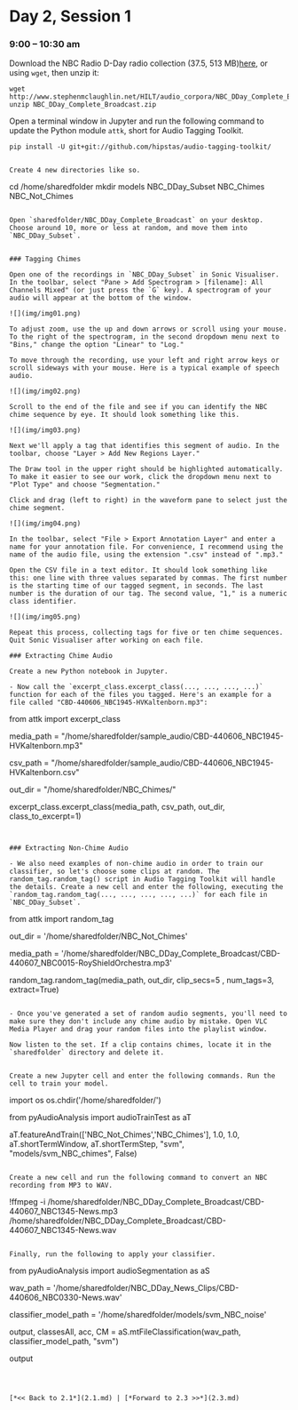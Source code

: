 # Day 2, Session 1
### 9:00 – 10:30 am

 Download the NBC Radio D-Day radio collection (37.5, 513 MB)[here](http://www.stephenmclaughlin.net/HILT/audio_corpora/NBC_DDay_Complete_Broadcast.zip), or using `wget`, then unzip it:

```
wget http://www.stephenmclaughlin.net/HILT/audio_corpora/NBC_DDay_Complete_Broadcast.zip
unzip NBC_DDay_Complete_Broadcast.zip
```


Open a terminal window in Jupyter and run the following command to update the Python module `attk`, short for Audio Tagging Toolkit.

```
pip install -U git+git://github.com/hipstas/audio-tagging-toolkit/
```


```

Create 4 new directories like so.

```
cd /home/sharedfolder
mkdir models NBC_DDay_Subset NBC_Chimes NBC_Not_Chimes
```

Open `sharedfolder/NBC_DDay_Complete_Broadcast` on your desktop. Choose around 10, more or less at random, and move them into `NBC_DDay_Subset`.


### Tagging Chimes

Open one of the recordings in `NBC_DDay_Subset` in Sonic Visualiser. In the toolbar, select "Pane > Add Spectrogram > [filename]: All Channels Mixed" (or just press the `G` key). A spectrogram of your audio will appear at the bottom of the window.

![](img/img01.png)

To adjust zoom, use the up and down arrows or scroll using your mouse. To the right of the spectrogram, in the second dropdown menu next to "Bins," change the option "Linear" to "Log."

To move through the recording, use your left and right arrow keys or scroll sideways with your mouse. Here is a typical example of speech audio.

![](img/img02.png)

Scroll to the end of the file and see if you can identify the NBC chime sequence by eye. It should look something like this.

![](img/img03.png)

Next we'll apply a tag that identifies this segment of audio. In the toolbar, choose "Layer > Add New Regions Layer."

The Draw tool in the upper right should be highlighted automatically. To make it easier to see our work, click the dropdown menu next to "Plot Type" and choose "Segmentation."

Click and drag (left to right) in the waveform pane to select just the chime segment.

![](img/img04.png)

In the toolbar, select "File > Export Annotation Layer" and enter a name for your annotation file. For convenience, I recommend using the name of the audio file, using the extension ".csv" instead of ".mp3."

Open the CSV file in a text editor. It should look something like this: one line with three values separated by commas. The first number is the starting time of our tagged segment, in seconds. The last number is the duration of our tag. The second value, "1," is a numeric class identifier.

![](img/img05.png)

Repeat this process, collecting tags for five or ten chime sequences. Quit Sonic Visualiser after working on each file.

### Extracting Chime Audio

Create a new Python notebook in Jupyter.

- Now call the `excerpt_class.excerpt_class(..., ..., ..., ...)` function for each of the files you tagged. Here's an example for a file called "CBD-440606_NBC1945-HVKaltenborn.mp3":

```
from attk import excerpt_class

media_path = "/home/sharedfolder/sample_audio/CBD-440606_NBC1945-HVKaltenborn.mp3"

csv_path = "/home/sharedfolder/sample_audio/CBD-440606_NBC1945-HVKaltenborn.csv"

out_dir = "/home/sharedfolder/NBC_Chimes/"

excerpt_class.excerpt_class(media_path, csv_path, out_dir, class_to_excerpt=1)


```


### Extracting Non-Chime Audio

- We also need examples of non-chime audio in order to train our classifier, so let's choose some clips at random. The random_tag.random_tag() script in Audio Tagging Toolkit will handle the details. Create a new cell and enter the following, executing the `random_tag.random_tag(..., ..., ..., ..., ...)` for each file in `NBC_DDay_Subset`.

```
from attk import random_tag

out_dir = '/home/sharedfolder/NBC_Not_Chimes'

media_path = '/home/sharedfolder/NBC_DDay_Complete_Broadcast/CBD-440607_NBC0015-RoyShieldOrchestra.mp3'

random_tag.random_tag(media_path, out_dir, clip_secs=5 , num_tags=3, extract=True)
```

- Once you've generated a set of random audio segments, you'll need to make sure they don't include any chime audio by mistake. Open VLC Media Player and drag your random files into the playlist window.

Now listen to the set. If a clip contains chimes, locate it in the `sharedfolder` directory and delete it.


Create a new Jupyter cell and enter the following commands. Run the cell to train your model.

```
import os
os.chdir('/home/sharedfolder/')

from pyAudioAnalysis import audioTrainTest as aT

aT.featureAndTrain(['NBC_Not_Chimes','NBC_Chimes'], 1.0, 1.0, aT.shortTermWindow, aT.shortTermStep, "svm", "models/svm_NBC_chimes", False)

```

Create a new cell and run the following command to convert an NBC recording from MP3 to WAV.

```
!ffmpeg -i /home/sharedfolder/NBC_DDay_Complete_Broadcast/CBD-440607_NBC1345-News.mp3 /home/sharedfolder/NBC_DDay_Complete_Broadcast/CBD-440607_NBC1345-News.wav
```

Finally, run the following to apply your classifier.

```
from pyAudioAnalysis import audioSegmentation as aS

wav_path = '/home/sharedfolder/NBC_DDay_News_Clips/CBD-440606_NBC0330-News.wav'

classifier_model_path = '/home/sharedfolder/models/svm_NBC_noise'

output, classesAll, acc, CM = aS.mtFileClassification(wav_path, classifier_model_path, "svm")

output
```



[*<< Back to 2.1*](2.1.md) | [*Forward to 2.3 >>*](2.3.md)
